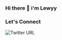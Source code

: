 ### Hi there 👋  i'm Lewyy   
    

### Let's Connect
<img alt="Twitter URL" src="https://img.shields.io/twitter/url?color=informational&label=follow%20me%20on%20twitter&style=social&url=https%3A%2F%2Ftwitter.com%2Fcoder_flame">




